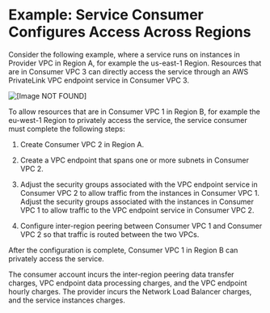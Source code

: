 # Example: Service Consumer Configures Access Across Regions<a name="vpc-inter-region-peering-consumer-side"></a>

Consider the following example, where a service runs on instances in Provider VPC in Region A, for example the us\-east\-1 Region\. Resources that are in Consumer VPC 3 can directly access the service through an AWS PrivateLink VPC endpoint service in Consumer VPC 3\.

![\[Image NOT FOUND\]](http://docs.aws.amazon.com/vpc/latest/userguide/images/vpc-inter-region-peering-customer-side.png)

To allow resources that are in Consumer VPC 1 in Region B, for example the eu\-west\-1 Region to privately access the service, the service consumer must complete the following steps:

1. Create Consumer VPC 2 in Region A\.

1. Create a VPC endpoint that spans one or more subnets in Consumer VPC 2\.

1. Adjust the security groups associated with the VPC endpoint service in Consumer VPC 2 to allow traffic from the instances in Consumer VPC 1\. Adjust the security groups associated with the instances in Consumer VPC 1 to allow traffic to the VPC endpoint service in Consumer VPC 2\.

1. Configure inter\-region peering between Consumer VPC 1 and Consumer VPC 2 so that traffic is routed between the two VPCs\.

After the configuration is complete, Consumer VPC 1 in Region B can privately access the service\.

The consumer account incurs the inter\-region peering data transfer charges, VPC endpoint data processing charges, and the VPC endpoint hourly charges\. The provider incurs the Network Load Balancer charges, and the service instances charges\.